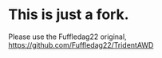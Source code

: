 # This is just a fork.
Please use the Fuffledag22 original, https://github.com/Fuffledag22/TridentAWD
